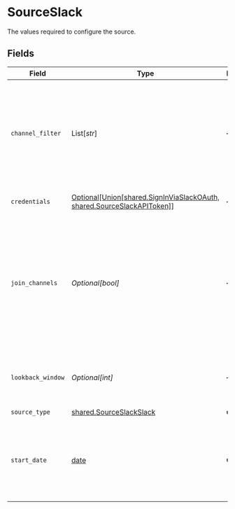 # SourceSlack

The values required to configure the source.


## Fields

| Field                                                                                                                                                                                              | Type                                                                                                                                                                                               | Required                                                                                                                                                                                           | Description                                                                                                                                                                                        | Example                                                                                                                                                                                            |
| -------------------------------------------------------------------------------------------------------------------------------------------------------------------------------------------------- | -------------------------------------------------------------------------------------------------------------------------------------------------------------------------------------------------- | -------------------------------------------------------------------------------------------------------------------------------------------------------------------------------------------------- | -------------------------------------------------------------------------------------------------------------------------------------------------------------------------------------------------- | -------------------------------------------------------------------------------------------------------------------------------------------------------------------------------------------------- |
| `channel_filter`                                                                                                                                                                                   | List[*str*]                                                                                                                                                                                        | :heavy_minus_sign:                                                                                                                                                                                 | A channel name list (without leading '#' char) which limit the channels from which you'd like to sync. Empty list means no filter.                                                                 | channel_one                                                                                                                                                                                        |
| `credentials`                                                                                                                                                                                      | [Optional[Union[shared.SignInViaSlackOAuth, shared.SourceSlackAPIToken]]](../../models/shared/sourceslackauthenticationmechanism.md)                                                               | :heavy_minus_sign:                                                                                                                                                                                 | Choose how to authenticate into Slack                                                                                                                                                              |                                                                                                                                                                                                    |
| `join_channels`                                                                                                                                                                                    | *Optional[bool]*                                                                                                                                                                                   | :heavy_minus_sign:                                                                                                                                                                                 | Whether to join all channels or to sync data only from channels the bot is already in.  If false, you'll need to manually add the bot to all the channels from which you'd like to sync messages.  |                                                                                                                                                                                                    |
| `lookback_window`                                                                                                                                                                                  | *Optional[int]*                                                                                                                                                                                    | :heavy_minus_sign:                                                                                                                                                                                 | How far into the past to look for messages in threads, default is 0 days                                                                                                                           | 7                                                                                                                                                                                                  |
| `source_type`                                                                                                                                                                                      | [shared.SourceSlackSlack](../../models/shared/sourceslackslack.md)                                                                                                                                 | :heavy_check_mark:                                                                                                                                                                                 | N/A                                                                                                                                                                                                |                                                                                                                                                                                                    |
| `start_date`                                                                                                                                                                                       | [date](https://docs.python.org/3/library/datetime.html#date-objects)                                                                                                                               | :heavy_check_mark:                                                                                                                                                                                 | UTC date and time in the format 2017-01-25T00:00:00Z. Any data before this date will not be replicated.                                                                                            | 2017-01-25T00:00:00Z                                                                                                                                                                               |